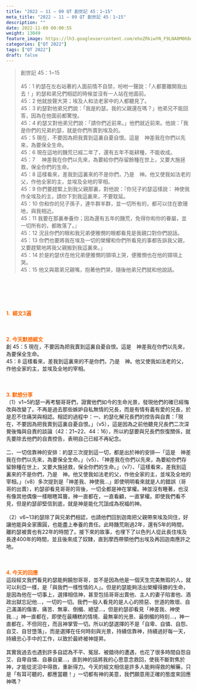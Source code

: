 ```yaml
---
title: "2022 – 11 – 09 QT 創世記 45：1~15"
meta_title: "2022 – 11 – 09 QT 創世記 45：1~15"
description: ""
date: 2022-11-09 00:00:55
weight: 13049
feature_image: https://lh3.googleusercontent.com/ehoZRkiwYN_F9LNA8M068AYxt73EavCZno-PD1cJRuf5BbSkQVUWr3gNEbt5kSs28Pb_Elg17kSrtf9ybWvojWoMV6I4tPM3vGRGDq6GkKkPdL2Gut4QAIw4-uykKUAtNiKgQKntvsU=w800
categories: ["QT 2022"]
tags: ["QT 2022"]
draft: false
---
```


<blockquote>創世記 45：1~15<br />
<br />
45：1 約瑟在左右站著的人面前情不自禁，吩咐一聲說：「人都要離開我出去！」約瑟和弟兄們相認的時候並沒有一人站在他面前。<br />
45：2 他就放聲大哭；埃及人和法老家中的人都聽見了。<br />
45：3 約瑟對他弟兄們說：「我是約瑟。我的父親還在嗎？」他弟兄不能回答，因為在他面前都驚惶。<br />
45：4 約瑟又對他弟兄們說：「請你們近前來。」他們就近前來。他說：「我是你們的兄弟約瑟，就是你們所賣到埃及的。<br />
45：5 現在，不要因為把我賣到這裏自憂自恨。這是　神差我在你們以先來，為要保全生命。<br />
45：6 現在這地的饑荒已經二年了，還有五年不能耕種，不能收成。<br />
45：7 　神差我在你們以先來，為要給你們存留餘種在世上，又要大施拯救，保全你們的生命。<br />
45：8 這樣看來，差我到這裏來的不是你們，乃是　神。他又使我如法老的父，作他全家的主，並埃及全地的宰相。<br />
45：9 你們要趕緊上到我父親那裏，對他說：『你兒子約瑟這樣說： 神使我作全埃及的主，請你下到我這裏來，不要耽延。<br />
45：10 你和你的兒子孫子，連牛群羊群，並一切所有的，都可以住在歌珊地，與我相近。<br />
45：11 我要在那裏奉養你；因為還有五年的饑荒，免得你和你的眷屬，並一切所有的，都敗落了。』<br />
45：12 況且你們的眼和我兄弟便雅憫的眼都看見是我親口對你們說話。<br />
45：13 你們也要將我在埃及一切的榮耀和你們所看見的事都告訴我父親，又要趕緊地將我父親搬到我這裏來。」<br />
45：14 於是約瑟伏在他兄弟便雅憫的頸項上哭，便雅憫也在他的頸項上哭。<br />
45：15 他又與眾弟兄親嘴，抱著他們哭，隨後他弟兄們就和他說話。</blockquote><br />
&nbsp;<br />
<br />
&nbsp;<br />
<br />
<span style="color: #ff6600;"><strong>1.  經文3遍</strong></span><br />
<br />
&nbsp;<br />
<br />
<span style="color: #ff6600;"><strong>2. 今天默想經文<br />
</strong></span>創 45：5 現在，不要因為把我賣到這裏自憂自恨。這是　神差我在你們以先來，為要保全生命。<br />
45：8 這樣看來，差我到這裏來的不是你們，乃是　神。他又使我如法老的父，作他全家的主，並埃及全地的宰相。<br />
<br />
&nbsp;<br />
<br />
<strong><span style="color: #ff6600;">3. 默想分享<br />
</span></strong>（1）v1~5約瑟一再考驗哥哥們，證實他們如今的生命光景，發現他們的確已經悔改與改變了。不再是過去那些嫉妒自私無情的兄長，而是有情有義有愛的兄長，於是忍不住痛哭與相認。相認的過程中：一、約瑟化解兄長們的控告與自責：「現在，不要因為把我賣到這裏自憂自恨。」（v5），這是因為之前他聽見兄長們二次深覺後悔與自責的談論（42：21~22、44：16），所以約瑟要與兄長們恢復關係，就先要除去他們的自責控告，表明自己已經不再紀念。<br />
<br />
二、一切信靠神的安排：約瑟三次提到這一切，都是出於神的安排—「這是　神差我在你們以先來，為要保全生命。」（v5）、「神差我在你們以先來，為要給你們存留餘種在世上，又要大施拯救，保全你們的生命。」（v7）、「這樣看來，差我到這裏來的不是你們，乃是　神。他又使我如法老的父，作他全家的主，並埃及全地的宰相。」（v8）多次提到是「神差我、神使我…」即使明明看來就是人的錯誤（哥哥的出賣），約瑟卻看見哥哥的背後，一切全都是神在掌權。神並沒有睡著，也沒有像其他偶像一樣眼瞎耳聾，神一直都在，一直看顧，一直掌權。即使我們看不見，但是約瑟卻堅信到底，就是神是能化咒詛成為祝福的神。<br />
<br />
（2）v6~13約瑟除了與兄弟們相認，也請他們回到迦南把父親帶來埃及同住，好讓他能與全家團圓，也能盡上奉養的責任。此時饑荒剛過2年，還有5年的時間，離約瑟被賣也有22年的時間了。接下來的故事，也埋下了以色列人從此長住埃及長達400年的時間，並且後來成了奴隸，直到摩西帶領他們出埃及再回迦南應許之地。<br />
<br />
&nbsp;<br />
<br />
<strong><span style="color: #ff6600;">4. 今天的回應<br />
</span></strong>這段經文我們看見約瑟能夠饒恕哥哥，並不是因為他是一個天生完美無瑕的人，就可以利亞一樣，是「與我們一樣性情的人」。但是約瑟能夠活出榮耀得勝的生命，是因為他在一切事上，選擇相信神，甚至包括哥哥出賣他、主人的妻子陷害他、酒政出獄忘記他…，一切的一切。我們一般人看見的是人心的險惡、世道的敗壞、自己滿滿的傷害、痛苦、無辜、倒楣、絕望…，但是約瑟卻看見「神差我、神使我…」神一直都在，即使在最糟糕的情境、最無辜的光景、最倒楣的時刻…，神一直都在，不但同在，而且神掌管一切。所以約瑟選擇的不是「自卑、自憐、自怨、自艾、自甘墮落」，而是選擇在任何時刻與光景，持續信靠神，持續過好每一天，持續忠心手中的工作，以致於最終被神提昇。<br />
<br />
其實我過去也遇到許多自認為不平、冤屈、被錯待的遭遇，也花了很多時間自怨自艾、自卑自憐、自暴自棄…，直到神的話將我的心思意念救回，使我不斷對焦於神，才能從泥沼中得救，重新得力。今天的經文相信是許多人能夠得救的解藥，只是「有耳可聽的，都應當聽！」一切都有神的美意，我們願意用正確的態度來回應神嗎？<br />
<div id="gtx-trans" style="position: absolute; left: -17px; top: 1453.31px;"><br />
<div class="gtx-trans-icon"></div><br />
</div>
        